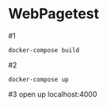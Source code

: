 # WebPagetest

#1
```
docker-compose build
```

#2
```
docker-compose up
```

#3
open up localhost:4000
